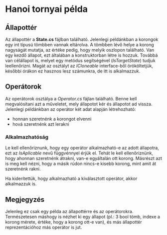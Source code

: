 # Hanoi tornyai példa
## Állapottér
Az állapottér a **State.cs** fájlban található. Jelenlegi példánkban a korongok egy int típusú tömbben vannak eltárolva. A tömbben lévő helye a korong nagyságát mutatja, az értéke pedig, hogy melyik oszlopon található. 
Van egy kezdő állapot, ezt általában a konstruktorban létre is hozzuk. Továbbá van célállapot is, melyet egy metódus segítségével (*IsTargetState*) tudjuk leellenőrizni.
Magát az osztályt az *ICloneable* interface-ből örököltetjük, későbbi órákon ez hasznos lesz számunkra, de itt is alkalmazzuk.
## Operátorok
Az operátorok osztálya a *Operator.cs* fájlan található. Benne kell megvalósítani azt a műveletet, mely állapotot kér és állapotot ad vissza.
Jelenlegi példánkban az operátor két adat alapján létrehozható:
- honnan szeretnénk a korongot elvenni
- hová szeretnénk azt lerakni

### Alkalmazhatóság
Le kell ellenőriznunk, hogy egy operátor alkalmazható-e az adott állapotra, ezt az *IsAplicable* nevű függvénnyel érjük el.
Tehát le kell ellenőriznünk, hogy ahonnan szeretnénk átrakni, van-e egyáltalán ott korong. Másrészt azt is meg kell nézni, hogy a másik rúdon nincs-e kisebb korong, mint amit át szeretnénk rakni.

Ha kiderítettük, hogy alkalmazható a kiválasztott operátor, akkor alkalmazzuk is.

## Megjegyzés
Jelenleg ez csak egy példa az állapottérre és az operátorokra. Természetesen máshogy is nézhet ki egy állapot (pl.: 3 bool tömb, indexe a korong mérete, értéke, hogy a korong ott-e van), és más állapottér reprezentációhoz más operátor is jut.
